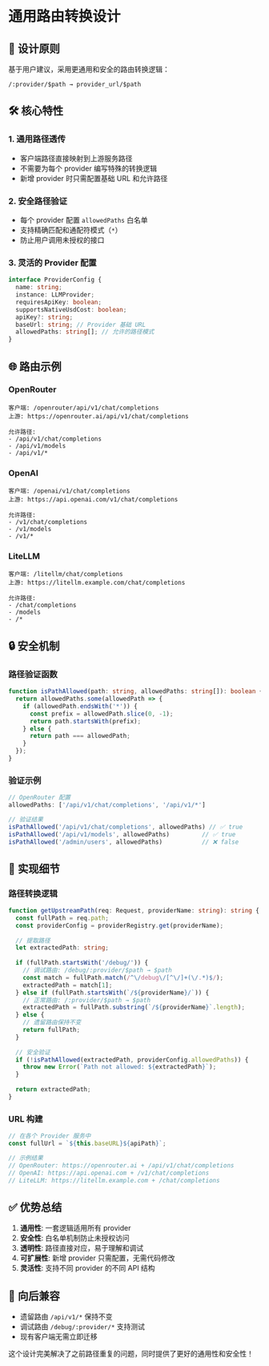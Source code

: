 # 通用路由转换设计

## 🎯 设计原则

基于用户建议，采用更通用和安全的路由转换逻辑：

```
/:provider/$path → provider_url/$path
```

## 🛠️ 核心特性

### 1. **通用路径透传**
- 客户端路径直接映射到上游服务路径
- 不需要为每个 provider 编写特殊的转换逻辑
- 新增 provider 时只需配置基础 URL 和允许路径

### 2. **安全路径验证**
- 每个 provider 配置 `allowedPaths` 白名单
- 支持精确匹配和通配符模式（`*`）
- 防止用户调用未授权的接口

### 3. **灵活的 Provider 配置**
```typescript
interface ProviderConfig {
  name: string;
  instance: LLMProvider;
  requiresApiKey: boolean;
  supportsNativeUsdCost: boolean;
  apiKey?: string;
  baseUrl: string; // Provider 基础 URL
  allowedPaths: string[]; // 允许的路径模式
}
```

## 🌐 路由示例

### OpenRouter
```
客户端: /openrouter/api/v1/chat/completions
上游: https://openrouter.ai/api/v1/chat/completions

允许路径:
- /api/v1/chat/completions
- /api/v1/models
- /api/v1/*
```

### OpenAI
```
客户端: /openai/v1/chat/completions  
上游: https://api.openai.com/v1/chat/completions

允许路径:
- /v1/chat/completions
- /v1/models
- /v1/*
```

### LiteLLM
```
客户端: /litellm/chat/completions
上游: https://litellm.example.com/chat/completions

允许路径:
- /chat/completions
- /models
- /*
```

## 🔒 安全机制

### 路径验证函数
```typescript
function isPathAllowed(path: string, allowedPaths: string[]): boolean {
  return allowedPaths.some(allowedPath => {
    if (allowedPath.endsWith('*')) {
      const prefix = allowedPath.slice(0, -1);
      return path.startsWith(prefix);
    } else {
      return path === allowedPath;
    }
  });
}
```

### 验证示例
```typescript
// OpenRouter 配置
allowedPaths: ['/api/v1/chat/completions', '/api/v1/*']

// 验证结果
isPathAllowed('/api/v1/chat/completions', allowedPaths) // ✅ true
isPathAllowed('/api/v1/models', allowedPaths)         // ✅ true  
isPathAllowed('/admin/users', allowedPaths)           // ❌ false
```

## 📝 实现细节

### 路径转换逻辑
```typescript
function getUpstreamPath(req: Request, providerName: string): string {
  const fullPath = req.path;
  const providerConfig = providerRegistry.get(providerName);
  
  // 提取路径
  let extractedPath: string;
  
  if (fullPath.startsWith('/debug/')) {
    // 调试路由: /debug/:provider/$path → $path
    const match = fullPath.match(/^\/debug\/[^\/]+(\/.*)$/);
    extractedPath = match[1];
  } else if (fullPath.startsWith(`/${providerName}/`)) {
    // 正常路由: /:provider/$path → $path  
    extractedPath = fullPath.substring(`/${providerName}`.length);
  } else {
    // 遗留路由保持不变
    return fullPath;
  }
  
  // 安全验证
  if (!isPathAllowed(extractedPath, providerConfig.allowedPaths)) {
    throw new Error(`Path not allowed: ${extractedPath}`);
  }
  
  return extractedPath;
}
```

### URL 构建
```typescript
// 在各个 Provider 服务中
const fullUrl = `${this.baseURL}${apiPath}`;

// 示例结果
// OpenRouter: https://openrouter.ai + /api/v1/chat/completions
// OpenAI: https://api.openai.com + /v1/chat/completions
// LiteLLM: https://litellm.example.com + /chat/completions
```

## ✅ 优势总结

1. **通用性**: 一套逻辑适用所有 provider
2. **安全性**: 白名单机制防止未授权访问
3. **透明性**: 路径直接对应，易于理解和调试
4. **可扩展性**: 新增 provider 只需配置，无需代码修改
5. **灵活性**: 支持不同 provider 的不同 API 结构

## 🔄 向后兼容

- 遗留路由 `/api/v1/*` 保持不变
- 调试路由 `/debug/:provider/*` 支持测试
- 现有客户端无需立即迁移

这个设计完美解决了之前路径重复的问题，同时提供了更好的通用性和安全性！
